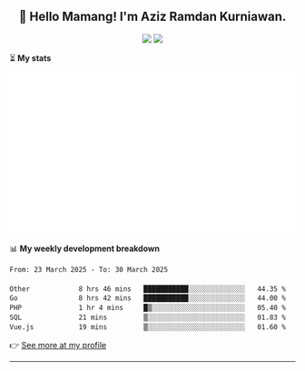 <h2 align="center">👋 Hello Mamang! I'm Aziz Ramdan Kurniawan.</h2>  
<p align="center">
  <img src="https://komarev.com/ghpvc/?username=azizramdan">
  <img src="https://wakatime.com/badge/user/90056fa0-4c31-4eca-954e-2a3ac05896f9.svg">
</p>
    
⏳ **My stats**  
![](https://raw.githubusercontent.com/azizramdan/github-stats/master/generated/overview.svg#gh-dark-mode-only)

📊 **My weekly development breakdown**
<!--START_SECTION:waka-->

```txt
From: 23 March 2025 - To: 30 March 2025

Other            8 hrs 46 mins   ███████████░░░░░░░░░░░░░░   44.35 %
Go               8 hrs 42 mins   ███████████░░░░░░░░░░░░░░   44.00 %
PHP              1 hr 4 mins     █▒░░░░░░░░░░░░░░░░░░░░░░░   05.40 %
SQL              21 mins         ▒░░░░░░░░░░░░░░░░░░░░░░░░   01.83 %
Vue.js           19 mins         ▒░░░░░░░░░░░░░░░░░░░░░░░░   01.60 %
```

<!--END_SECTION:waka-->
👉 [See more at my profile](https://wakatime.com/@azizramdan)
***
